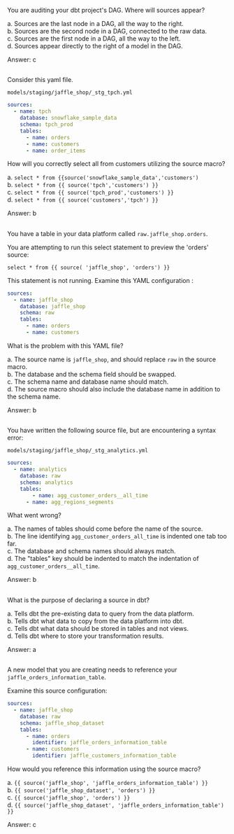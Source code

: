 You are auditing your dbt project's DAG. Where will sources appear?

a. Sources are the last node in a DAG, all the way to the right.\
b. Sources are the second node in a DAG, connected to the raw data.\
c. Sources are the first node in a DAG, all the way to the left.\
d. Sources appear directly to the right of a model in the DAG.

Answer: c

##
Consider this yaml file.

`models/staging/jaffle_shop/_stg_tpch.yml`
```yaml
sources:
  - name: tpch
    database: snowflake_sample_data
    schema: tpch_prod
    tables:
      - name: orders
      - name: customers
      - name: order_items
```
How will you correctly select all from customers utilizing the source macro?

a. `select * from {{source('snowflake_sample_data','customers')`\
b. `select * from {{ source('tpch','customers') }}`\
c. `select * from {{ source('tpch_prod','customers') }}`\
d. `select * from {{ source('customers','tpch') }}`

Answer: b

##
You have a table in your data platform called `raw.jaffle_shop.orders`.

You are attempting to run this select statement to preview the 'orders' source:

`select * from {{ source( 'jaffle_shop', 'orders') }}`

This statement is not running. Examine this YAML configuration :
```yaml
sources:
  - name: jaffle_shop
    database: jaffle_shop
    schema: raw  
    tables:
      - name: orders
      - name: customers
```
What is the problem with this YAML file?

a. The source name is `jaffle_shop`, and should replace `raw` in the source macro.\
b. The database and the schema field should be swapped.\
c. The schema name and database name should match.\
d. The source macro should also include the database name in addition to the schema name.

Answer: b

##
You have written the following source file, but are encountering a syntax error:

`models/staging/jaffle_shop/_stg_analytics.yml`
```yaml
sources:
  - name: analytics
    database: raw
    schema: analytics
    tables:
        - name: agg_customer_orders__all_time
      - name: agg_regions_segments
```
What went wrong?

a. The names of tables should come before the name of the source.\
b. The line identifying `agg_customer_orders_all_time` is indented one tab too far.\
c. The database and schema names should always match.\
d. The "tables" key should be indented to match the indentation of `agg_customer_orders__all_time`.

Answer: b

##
What is the purpose of declaring a source in dbt?

a. Tells dbt the pre-existing data to query from the data platform.\
b. Tells dbt what data to copy from the data platform into dbt.\
c. Tells dbt what data should be stored in tables and not views.\
d. Tells dbt where to store your transformation results.

Answer: a

##
A new model that you are creating needs to reference your `jaffle_orders_information_table`.

Examine this source configuration:
```yaml
sources:
  - name: jaffle_shop
    database: raw  
    schema: jaffle_shop_dataset 
    tables:
      - name: orders
        identifier: jaffle_orders_information_table
      - name: customers
        identifier: jaffle_customers_information_table
```
How would you reference this information using the source macro?

a. `{{ source('jaffle_shop', 'jaffle_orders_information_table') }}`\
b. `{{ source('jaffle_shop_dataset', 'orders') }}`\
c. `{{ source('jaffle_shop', 'orders') }}`\
d. `{{ source('jaffle_shop_dataset', 'jaffle_orders_information_table') }}`

Answer: c
